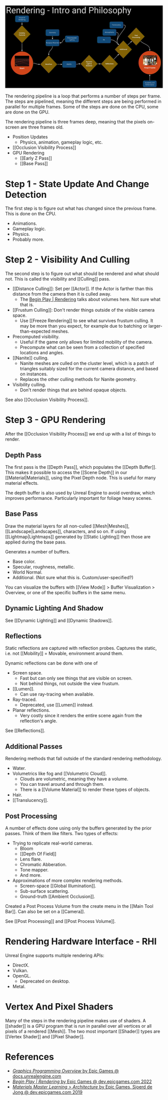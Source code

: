 ![](Images/Rendering_Pipeline_Overview.jpg)

The rendering pipeline is a loop that performs a number of steps per frame.
The steps are pipelined, meaning the different steps are being performed in parallel for multiple frames.
Some of the steps are done on the CPU, some are done on the GPU.


The rendering pipeline is three frames deep, meaning that the pixels on-screen are three frames old.
- Position Updates
	- Physics, animation, gameplay logic, etc.
- [[Occlusion Visibility Process]]
- GPU Rendering
	- [[Early Z Pass]]
	- [[Base Pass]]


# Step 1 - State Update And Change Detection

The first step is to figure out what has changed since the previous frame.
This is done on the CPU.
- Animations.
- Gameplay logic.
- Physics.
- Probably more.


# Step 2 - Visibility And Culling

The second step is to figure out what should be rendered and what should not.
This is called the visibility and [[Culling]] pass.
- [[Distance Culling]]: Set per [[Actor]]. If the Actor is farther than this distance from the camera then it is culled away.
	- The [Begin Play | Rendering](https://dev.epicgames.com/community/learning/tutorials/vyZ1/unreal-engine-begin-play-rendering) talks about volumes here. Not sure what that is.
- [[Frustum Culling]]: Don't render things outside of the visible camera space.
	- Use [[Freeze Rendering]] to see what survives frustum culling. It may be more than you expect, for example due to batching or larger-than-expected meshes.
- Precomputed visibility.
	- Useful if the game only allows for limited mobility of the camera.
	- Precompute what can be seen from a collection of specified locations and angles.
- [[Nanite]] culling.
	- Nanite meshes are culled on the cluster level, which is a patch of triangles suitably sized for the current camera distance, and based on instances.
	- Replaces the other culling methods for Nanite geometry.
- Visibility culling.
	- Don't render things that are behind opaque objects.

See also [[Occlusion Visibility Process]].



# Step 3 - GPU Rendering

After the [[Occlusion Visibility Process]] we end up with a list of things to render.

## Depth Pass

The first pass is the [[Depth Pass]], which populates the [[Depth Buffer]].
This makes it possible to access the [[Scene Depth]] in our [[Material|Materials]], using the Pixel Depth node.
This is useful for many material effects.

The depth buffer is also used by Unreal Engine to avoid overdraw, which improves performance.
Particularly important for foliage heavy scenes.

## Base Pass

Draw the material layers for all non-culled [[Mesh|Meshes]], [[Landscape|Landscapes]], characters, and so on.
If using [[Lightmap|Lightmaps]] generated by [[Static Lighting]] then those are applied during the base pass.

Generates a number of buffers.
- Base color.
- Specular, roughness, metallic.
- World Normal.
- Additional. (Not sure what this is. Custom/user-specified?)

You can visualize the buffers with [[View Mode]] > Buffer Visualization > Overview, or one of the specific buffers in the same menu.


## Dynamic Lighting And Shadow

See [[Dynamic Lighting]] and [[Dynamic Shadows]].


## Reflections

Static reflections are captured with reflection probes.
Captures the static, i.e. not [[Mobility]] = Movable, environment around them.

Dynamic reflections can be done with one of
- Screen space.
	- Fast but can only see things that are visible on screen.
	- Not behind things, not outside the view frustum.
- [[Lumen]].
	- Can use ray-tracing when available.
- Ray-traced.
	- Deprecated, use [[Lumen]] instead.
- Planar reflections.
	- Very costly since it renders the entire scene again from the reflection's angle.

See [[Reflections]].


## Additional Passes

Rendering methods that fall outside of the standard rendering methodology.
- Water.
- Volumetrics like fog and [[Volumetric Cloud]].
	- Clouds are volumetric, meaning they have a volume.
	- You can travel around and through them.
	- There is a [[Volume Material]] to render these types of objects.
- Hair.
- [[Translucency]].


## Post Processing

A number of effects done using only the buffers generated by the prior passes.
Think of them like filters.
Two types of effects:
- Trying to replicate real-world cameras.
	- Bloom
	- [[Depth Of Field]]
	- Lens flare.
	- Chromatic Abberation.
	- Tone mapper.
	- And more.
- Approximations of more complex rendering methods.
	- Screen-space [[Global Illumination]].
	- Sub-surface scattering.
	- Ground-truth [[Ambient Occlusion]].

Created a Post Process Volume from the create menu in the [[Main Tool Bar]].
Can also be set on a [[Camera]].

See [[Post Processing]] and [[Post Process Volume]].


# Rendering Hardware Interface - RHI

Unreal Engine supports multiple rendering APIs:
- DirectX.
- Vulkan.
- OpenGL.
	- Deprecated on desktop.
- Metal.


# Vertex And Pixel Shaders

Many of the steps in the rendering pipeline makes use of shaders.
A [[shader]] is a GPU program that is run in parallel over all vertices or all pixels of a rendered [[Mesh]].
The two most important [[Shader]] types are [[Vertex Shader]] and [[Pixel Shader]].

# References

- [_Graphics Programming Overview_ by Epic Games @ docs.unrealengine.com](https://docs.unrealengine.com/5.0/en-US/graphics-programming-overview-for-unreal-engine/)
- [_Begin Play | Rendering_ by Epic Games @ dev.epicgames.com 2022](https://dev.epicgames.com/community/learning/tutorials/vyZ1/unreal-engine-begin-play-rendering)
- [_Materials Master Learning_ > _Architecture_ by Epic Games, Sjoerd de Jong @ dev.epicgames.com 2019](https://dev.epicgames.com/community/learning/courses/2dy/unreal-engine-materials-master-learning/oJjW/unreal-engine-performance)

